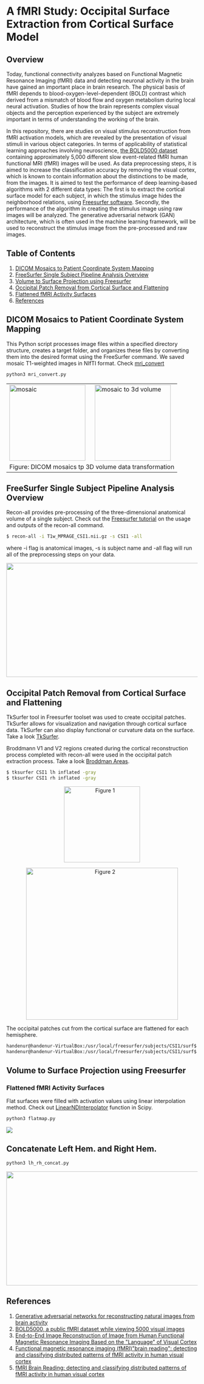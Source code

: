 # A fMRI Study: Occipital Surface Extraction from Cortical Surface Model

## Overview
Today, functional connectivity analyzes based on Functional Magnetic Resonance Imaging (fMRI) data and detecting neuronal activity in the brain have gained an important place in brain research. The physical basis of fMRI depends to blood-oxygen-level-dependent (BOLD) contrast which derived from a mismatch of blood flow and oxygen metabolism during local neural activation. Studies of how the brain represents complex visual objects and the perception experienced by the subject are extremely important in terms of understanding the working of the brain.

In this repository, there are studies on visual stimulus reconstruction from fMRI activation models, which are revealed by the presentation of visual stimuli in various object categories. In terms of applicability of statistical learning approaches involving neuroscience, [the BOLD5000 dataset](https://bold5000-dataset.github.io/website/) containing approximately 5,000 different slow event-related fMRI human functional MRI (fMRI) images will be used. As data preprocessing steps, it is aimed to increase the classification accuracy by removing the visual cortex, which is known to contain information about the distinctions to be made, from the images. It is aimed to test the performance of deep learning-based algorithms with 2 different data types: The first is to extract the cortical surface model for each subject, in which the stimulus image hides the neighborhood relations, using [Freesurfer software](https://surfer.nmr.mgh.harvard.edu/). Secondly, the performance of the algorithm in creating the stimulus image using raw images will be analyzed. The generative adversarial network (GAN) architecture, which is often used in the machine learning framework, will be used to reconstruct the stimulus image from the pre-processed and raw images. 

## Table of Contents
1. [DICOM Mosaics to Patient Coordinate System Mapping](#DICOM-Mosaics-to-Patient-Coordinate-System-Mapping)
2. [FreeSurfer Single Subject Pipeline Analysis Overview](#FreeSurfer-Single-Subject-Pipeline-Analysis-Overview)
3. [Volume to Surface Projection using Freesurfer](#Volume-to-Surface-Projection-using-Freesurfer)
4. [Occipital Patch Removal from Cortical Surface and Flattening](Occipital-Patch-Removal-from-Cortical-Surface-and-Flattening)
5. [Flattened fMRI Activity Surfaces](#Flattened-fMRI-Activity-Surfaces)
6. [References](#References)

## DICOM Mosaics to Patient Coordinate System Mapping
This Python script processes image files within a specified directory structure, creates a target folder, and organizes these files by converting them into the desired format using the FreeSurfer command. We saved mosaic T1-weighted images in NIfTI format. Check [mri_convert](https://surfer.nmr.mgh.harvard.edu/fswiki/mri_convert)

```bash
python3 mri_convert.py
```

<div align="center">
<table>
  <tr>
    <td><img alt="mosaic" src="images/mosaic.jpg" width=200> </td>
    <td><img alt="mosaic to 3d volume" src="images/3d-volume.gif" width=200> </td>
  </tr>
  <tr>
    <td colspan="2" style="text-align:center;">Figure: DICOM mosaics tp 3D volume data transformation</td>
  </tr>
</table>
</div>

## FreeSurfer Single Subject Pipeline Analysis Overview

Recon-all provides pre-processing of the three-dimensional anatomical volume of a single subject. Check out the [Freesurfer tutorial](https://andysbrainbook.readthedocs.io/en/latest/FreeSurfer/FS_ShortCourse/FS_03_ReconAll.html) on the usage and outputs of the recon-all command.

```bash
$ recon-all -i T1w_MPRAGE_CSI1.nii.gz -s CSI1 -all
```
where -i flag is anatomical images, -s is subject name and -all flag will run all of the preprocessing steps on your data.

<p align="center">
  <img src="images/pipeline.png" width="550" height="300">
</p>

## Occipital Patch Removal from Cortical Surface and Flattening 
TkSurfer tool in Freesurfer toolset was used to create occipital patches. TkSurfer allows for visualization and navigation through cortical surface data. TkSurfer can also display functional or curvature data on the surface. Take a look [TkSurfer](https://surfer.nmr.mgh.harvard.edu/fswiki/tksurfer).

Broddmann V1 and V2 regions created during the cortical reconstruction process completed with recon-all were used in the occipital patch extraction process. Take a look [Broddman Areas](https://surfer.nmr.mgh.harvard.edu/fswiki/BrodmannAreaMaps).

```bash
$ tksurfer CSI1 lh inflated -gray
$ tksurfer CSI1 rh inflated -gray
```

<p align="center">
  <img src="images/tksurfer.png" alt="Figure 1" width="200" />
</p>

<p align="center">
  <img src="images/cut-occip-patch.png" alt="Figure 2" width="400" />
</p>

The occipital patches cut from the cortical surface are flattened for each hemisphere.
```bash
handenur@handenur-VirtualBox:/usr/local/freesurfer/subjects/CSI1/surf$ mris_flatten -w 0 lh.occip.patch.mgh lh.occip.flat.mgh
handenur@handenur-VirtualBox:/usr/local/freesurfer/subjects/CSI1/surf$ mris_flatten -w 0 rh.occip.patch.mgh rh.occip.flat.mgh
```

## Volume to Surface Projection using Freesurfer

### Flattened fMRI Activity Surfaces
Flat surfaces were filled with activation values using linear interpolation method. Check out [LinearNDInterpolator](https://docs.scipy.org/doc/scipy/reference/generated/scipy.interpolate.LinearNDInterpolator.html) function in Scipy.
```bash
python3 flatmap.py
```
![](images/preprocessing-steps.png)

## Concatenate Left Hem. and Right Hem.

```bash
python3 lh_rh_concat.py
```

<p align="center">
  <img src="images/lh_rh_concat.jpg" width="600" height="300">
</p>

## References
1. [Generative adversarial networks for reconstructing natural images from brain activity](https://www.sciencedirect.com/science/article/abs/pii/S105381191830658X)
2. [BOLD5000, a public fMRI dataset while viewing 5000 visual images](https://www.nature.com/articles/s41597-019-0052-3)
3. [End-to-End Image Reconstruction of Image from Human Functional Magnetic Resonance Imaging Based on the "Language" of Visual Cortex](https://dl.acm.org/doi/abs/10.1145/3404555.3404593)
4. [Functional magnetic resonance imaging (fMRI)"brain reading": detecting and classifying distributed patterns of fMRI activity in human visual cortex](https://www.sciencedirect.com/science/article/abs/pii/S1053811903000491?dgcid=api_sd_search-api-endpoint)
5. [fMRI Brain Reading: detecting and classifying distributed patterns of fMRI activity in human visual cortex](https://d1wqtxts1xzle7.cloudfront.net/2554105/1dcgsz4gzkx575a-with-cover-page-v2.pdf?Expires=1661704315&Signature=XowmBMW1DrfDZXALg5N1Kv4-aGzVwVV5rWFmI4UdnefniI~~f~Bcgtsx9Nj6awUbDAJFZKnOTEjWKs1RutB4suKGmk6Aevdy-si6A5CEIuMX6pI5sDkXqbWxLBkkY8bgKRXSBkBUjc0EB3DJ9mwj-R6M-da7anqbAJYhgDOffskvsNMxy5l8g1aVsYG1zUoqIbZjrSF4hsVhF-GWQQ3cGb97QNzD2uw-7iYXcdYIXDsCty~gOTdahFrBDVbI95f1KakNYsy-6h4W3ilWwBMyB5bPWHN6v7jfNG5xCauq2RtAonFCZFgsCPZlfeBp24fbujCxe6XXMcB94JOYzCbSGw__&Key-Pair-Id=APKAJLOHF5GGSLRBV4ZA)
